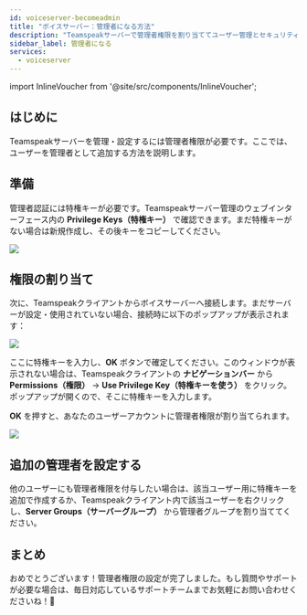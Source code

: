```yaml
---
id: voiceserver-becomeadmin
title: "ボイスサーバー：管理者になる方法"
description: "Teamspeakサーバーで管理者権限を割り当ててユーザー管理とセキュリティを強化する方法を解説 → 今すぐ詳しくチェック"
sidebar_label: 管理者になる
services:
  - voiceserver
---
```


import InlineVoucher from '@site/src/components/InlineVoucher';

## はじめに

Teamspeakサーバーを管理・設定するには管理者権限が必要です。ここでは、ユーザーを管理者として追加する方法を説明します。

<InlineVoucher />

## 準備

管理者認証には特権キーが必要です。Teamspeakサーバー管理のウェブインターフェース内の **Privilege Keys（特権キー）** で確認できます。まだ特権キーがない場合は新規作成し、その後キーをコピーしてください。

![](https://screensaver01.zap-hosting.com/index.php/s/EESWRrqm5rXaPit/preview)

## 権限の割り当て

次に、Teamspeakクライアントからボイスサーバーへ接続します。まだサーバーが設定・使用されていない場合、接続時に以下のポップアップが表示されます：

![](https://screensaver01.zap-hosting.com/index.php/s/7iwSrfxYKFrGqxT/preview)

ここに特権キーを入力し、**OK** ボタンで確定してください。このウィンドウが表示されない場合は、Teamspeakクライアントの **ナビゲーションバー** から **Permissions（権限）** → **Use Privilege Key（特権キーを使う）** をクリック。ポップアップが開くので、そこに特権キーを入力します。

**OK** を押すと、あなたのユーザーアカウントに管理者権限が割り当てられます。

![](https://screensaver01.zap-hosting.com/index.php/s/b4MgfsCMzAc7wD2/preview)

## 追加の管理者を設定する

他のユーザーにも管理者権限を付与したい場合は、該当ユーザー用に特権キーを追加で作成するか、Teamspeakクライアント内で該当ユーザーを右クリックし、**Server Groups（サーバーグループ）** から管理者グループを割り当ててください。

## まとめ

おめでとうございます！管理者権限の設定が完了しました。もし質問やサポートが必要な場合は、毎日対応しているサポートチームまでお気軽にお問い合わせくださいね！🙂

<InlineVoucher />